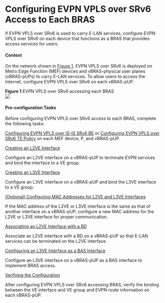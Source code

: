 Configuring EVPN VPLS over SRv6 Access to Each BRAS
===================================================

If EVPN VPLS over SRv6 is used to carry E-LAN services, configure EVPN VPLS over SRv6 on each device that functions as a BRAS that provides access services for users.

#### Context

On the network shown in [Figure 1](#EN-US_TASK_0214204255__fig572613134213), EVPN VPLS over SRv6 is deployed on Metro Edge Function (MEF) devices and vBRAS-physical user planes (vBRAS-pUPs) to carry E-LAN services. To allow users to access the Internet, configure EVPN VPLS over SRv6 on each vBRAS-pUP.

**Figure 1** EVPN VPLS over SRv6 accessing each BRAS  
![](figure/en-us_image_0214268527.png)

#### Pre-configuration Tasks

Before configuring EVPN VPLS over SRv6 access to each BRAS, complete the following tasks:

[Configuring EVPN VPLS over IS-IS SRv6 BE](dc_vrp_srv6_cfg_all_0023.html) or [Configuring EVPN VPLS over SRv6 TE Policy](dc_vrp_cfg_evpn-vpls_over_srv6-te_policy.html) on each MEF device, P, and vBRAS-pUP.


[Creating an L2VE Interface](../../../../software/nev8r10_vrpv8r16/user/vrp/dc_vrp_evpn_cfg_vpls_over_srv6_bras1.html)

Configure an L2VE interface on a vBRAS-pUP to terminate EVPN services and bind the interface to a VE group.

[Creating an L3VE Interface](../../../../software/nev8r10_vrpv8r16/user/vrp/dc_vrp_evpn_cfg_vpls_over_srv6_bras2.html)

Configure an L3VE interface on a vBRAS-pUP and bind the L3VE interface to a VE group.

[(Optional) Configuring MAC Addresses for L2VE and L3VE Interfaces](../../../../software/nev8r10_vrpv8r16/user/vrp/dc_vrp_evpn_cfg_vpls_over_srv6_bras3.html)

If the MAC address of the L2VE or L3VE interface is the same as that of another interface on a vBRAS-pUP, configure a new MAC address for the L2VE or L3VE interface for proper communication.

[Associating an L2VE Interface with a BD](../../../../software/nev8r10_vrpv8r16/user/vrp/dc_vrp_evpn_cfg_vpls_over_srv6_bras4.html)

Associate an L2VE interface with a BD on a vBRAS-pUP so that E-LAN services can be terminated on the L2VE interface.

[Configuring an L3VE Interface as a BAS Interface](../../../../software/nev8r10_vrpv8r16/user/vrp/dc_vrp_evpn_cfg_vpls_over_srv6_bras5.html)

Configure an L3VE interface on a vBRAS-pUP as a BAS interface to implement BRAS access.

[Verifying the Configuration](../../../../software/nev8r10_vrpv8r16/user/vrp/dc_vrp_evpn_cfg_vpls_over_srv6_bras6.html)

After configuring EVPN VPLS over SRv6 accessing BRAS, verify the binding between the VE interface and VE group and EVPN route information on each vBRAS-pUP.